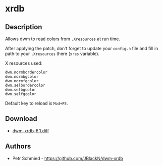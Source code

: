 xrdb
====

Description
-----------
Allows dwm to read colors from `.Xresources` at run time.

After applying the patch, don't forget to update your `config.h` file and fill
in path to your `.Xresources` there (`xres` variable).

X resources used:

	dwm.normbordercolor
	dwm.normbgcolor
	dwm.normfgcolor
	dwm.selbordercolor
	dwm.selbgcolor
	dwm.selfgcolor

Default key to reload is `Mod+F5`.

Download
--------
* [dwm-xrdb-6.1.diff](dwm-xrdb-6.1.diff)

Authors
-------
* Petr Schmied - <https://github.com/JBlackN/dwm-xrdb>
